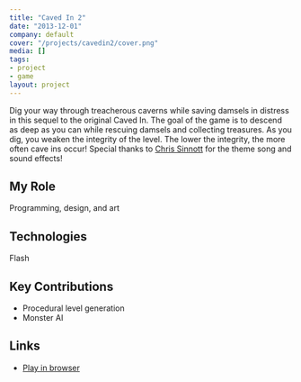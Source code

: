 ```yaml
---
title: "Caved In 2"
date: "2013-12-01"
company: default
cover: "/projects/cavedin2/cover.png"
media: []
tags:
- project
- game
layout: project
---
```


Dig your way through treacherous caverns while saving damsels in distress in this sequel to the original Caved In. The goal of the game is to descend as deep as you can while rescuing damsels and collecting treasures. As you dig, you weaken the integrity of the level. The lower the integrity, the more often cave ins occur! Special thanks to [Chris Sinnott](https://chrissinnott.bandcamp.com/) for the theme song and sound effects!

## My Role
Programming, design, and art

## Technologies
Flash

## Key Contributions
* Procedural level generation
* Monster AI

## Links
* [Play in browser](http://www.kongregate.com/games/alexlarioza/caved-in-2)